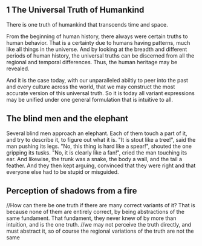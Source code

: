 ## 1 The Universal Truth of Humankind

There is one truth of humankind that transcends time and space. 

From the beginning of human history, there always were certain truths to human behavior. That is a certainty due to humans having patterns, much like all things in the universe. And by looking at the breadth and different periods of human history, the universal truths can be discerned from all the regional and temporal differences. Thus, the human heritage may be revealed.

And it is the case today, with our unparalleled abiltiy to peer into the past and every culture across the world, that we may construct the most accurate version of this universal truth. So it is today all variant expressions may be unified under one general formulation that is intuitive to all.

## The blind men and the elephant

Several blind men approach an elephant. Each of them touch a part of it, and try to describe it, to figure out what it is. "It is stout like a tree!", said the man pushing its legs. "No, this thing is hard like a spear!", shouted the one gripping its tusks. "No, it is clearly like a fan!", cried the man touching its ear. And likewise, the trunk was a snake, the body a wall, and the tail a feather. And they then kept arguing, convinced that they were right and that everyone else had to be stupid or misguided.

## Perception of shadows from a fire

//How can there be one truth if there are many correct variants of it? That is because none of them are entirely correct, by being abstractions of the same fundament. That fundament, they never knew of by more than intuition, and is the one truth.
//we may not perceive the truth directly, and must abstract it, so of course the regional variations of the truth are not the same